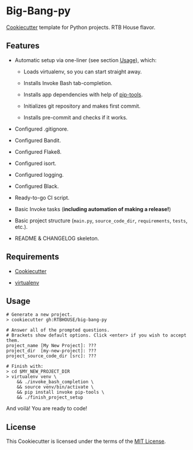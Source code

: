 # Big-Bang-py

[Cookiecutter](https://github.com/audreyr/cookiecutter) template for Python projects. RTB House flavor.


## Features

+ Automatic setup via one-liner (see section [Usage](#usage)), which: 

    + Loads virtualenv, so you can start straight away.
    
    + Installs Invoke Bash tab-completion.
    
    + Installs app dependencies with help of [pip-tools](https://github.com/jazzband/pip-tools).
    
    + Initializes git repository and makes first commit.
    
    + Installs pre-commit and checks if it works.

+ Configured .gitignore.

+ Configured Bandit.

+ Configured Flake8.

+ Configured isort.

+ Configured logging.

+ Configured Black.

+ Ready-to-go CI script.

+ Basic Invoke tasks (**including automation of making a release!**)

+ Basic project structure (`main.py`, `source_code_dir`, `requirements`, `tests`, etc.).

+ README & CHANGELOG skeleton.


## Requirements

+ [Cookiecutter](https://cookiecutter.readthedocs.io/en/latest/installation.html#install-cookiecutter)

+ [virtualenv](https://virtualenv.pypa.io/en/latest/installation/)


## Usage

```console
# Generate a new project.
> cookiecutter gh:RTBHOUSE/big-bang-py

# Answer all of the prompted questions.
# Brackets show default options. Click <enter> if you wish to accept them.
project_name [My New Project]: ???
project_dir  [my-new-project]: ???
project_source_code_dir [src]: ???

# Finish with:
> cd $MY_NEW_PROJECT_DIR
> virtualenv venv \
    && ./invoke_bash_completion \
    && source venv/bin/activate \
    && pip install invoke pip-tools \
    && ./finish_project_setup
```

And voilà! You are ready to code!


## License

This Cookiecutter is licensed under the terms of the [MIT License](/LICENSE).
